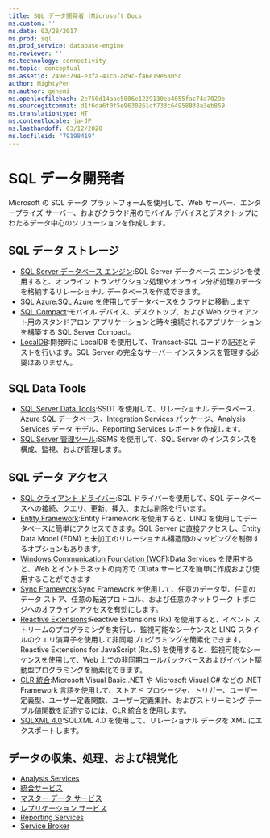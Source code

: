 ```yaml
---
title: SQL データ開発者 |Microsoft Docs
ms.custom: ''
ms.date: 03/28/2017
ms.prod: sql
ms.prod_service: database-engine
ms.reviewer: ''
ms.technology: connectivity
ms.topic: conceptual
ms.assetid: 249e3794-e3fa-41cb-ad9c-f46e19e6805c
author: MightyPen
ms.author: genemi
ms.openlocfilehash: 2e750d14aae5006e1229130eb4055fac74a7029b
ms.sourcegitcommit: d1f6da6f0f5e9630261cf733c64958938a3eb859
ms.translationtype: HT
ms.contentlocale: ja-JP
ms.lasthandoff: 03/12/2020
ms.locfileid: "79198419"
---
```

# <a name="sql-data-developer"></a>SQL データ開発者
Microsoft の SQL データ プラットフォームを使用して、Web サーバー、エンタープライズ サーバー、およびクラウド用のモバイル デバイスとデスクトップにわたるデータ中心のソリューションを作成します。  

## <a name="sql-data-storage"></a>SQL データ ストレージ
* [SQL Server データベース エンジン](../database-engine/configure-windows/sql-server-database-engine.md):SQL Server データベース エンジンを使用すると、オンライン トランザクション処理やオンライン分析処理のデータを格納するリレーショナル データベースを作成できます。 
* [SQL Azure](https://docs.microsoft.com/azure/sql-database/):SQL Azure を使用してデータベースをクラウドに移動します 
* [SQL Compact](https://www.microsoft.com/download/details.aspx?id=30709):モバイル デバイス、デスクトップ、および Web クライアント用のスタンドアロン アプリケーションと時々接続されるアプリケーションを構築する SQL Server Compact。
* [LocalDB](../database-engine/configure-windows/sql-server-2016-express-localdb.md):開発時に LocalDB を使用して、Transact-SQL コードの記述とテストを行います。SQL Server の完全なサーバー インスタンスを管理する必要はありません。

## <a name="sql-data-tools"></a>SQL Data Tools
* [SQL Server Data Tools](../ssdt/download-sql-server-data-tools-ssdt.md):SSDT を使用して、リレーショナル データベース、Azure SQL データベース、Integration Services パッケージ、Analysis Services データ モデル、Reporting Services レポートを作成します。
* [SQL Server 管理ツール](../ssms/download-sql-server-management-studio-ssms.md):SSMS を使用して、SQL Server のインスタンスを構成、監視、および管理します。

## <a name="sql-data-access"></a>SQL データ アクセス
* [SQL クライアント ドライバー](sql-connection-libraries.md):SQL ドライバーを使用して、SQL データベースへの接続、クエリ、更新、挿入、または削除を行います。
* [Entity Framework](https://msdn.microsoft.com/library/gg696172.aspx):Entity Framework を使用すると、LINQ を使用してデータベースに簡単にアクセスできます。SQL Server に直接アクセスし、Entity Data Model (EDM) と未加工のリレーショナル構造間のマッピングを制御するオプションもあります。 
* [Windows Communication Foundation (WCF)](https://msdn.microsoft.com/library/dd456779.aspx):Data Services を使用すると、Web とイントラネットの両方で OData サービスを簡単に作成および使用することができます
* [Sync Framework](https://msdn.microsoft.com/library/jj839436.aspx):Sync Framework を使用して、任意のデータ型、任意のデータ ストア、任意の転送プロトコル、および任意のネットワーク トポロジへのオフライン アクセスを有効にします。
* [Reactive Extensions](https://msdn.microsoft.com/library/hh242985.aspx):Reactive Extensions (Rx) を使用すると、イベント ストリームのプログラミングを実行し、監視可能なシーケンスと LINQ スタイルのクエリ演算子を使用して非同期プログラミングを簡素化できます。  Reactive Extensions for JavaScript (RxJS) を使用すると、監視可能なシーケンスを使用して、Web 上での非同期コールバックベースおよびイベント駆動型プログラミングを簡素化できます。
* [CLR 統合](../relational-databases/clr-integration/common-language-runtime-clr-integration-programming-concepts.md):Microsoft Visual Basic .NET や Microsoft Visual C# などの .NET Framework 言語を使用して、ストアド プロシージャ、トリガー、ユーザー定義型、ユーザー定義関数、ユーザー定義集計、およびストリーミング テーブル値関数を記述するには、CLR 統合を使用します。 
* [SQLXML 4.0](../relational-databases/sqlxml/sqlxml-4-0-programming-concepts.md):SQLXML 4.0 を使用して、リレーショナル データを XML にエクスポートします。

## <a name="data-collection-processing-and-visualization"></a>データの収集、処理、および視覚化
* [Analysis Services](https://docs.microsoft.com/analysis-services/analysis-services-developer-documentation)
* [統合サービス](../integration-services/integration-services-developer-documentation.md)  
* [マスター データ サービス](../master-data-services/develop/master-data-services-developer-documentation.md)
* [レプリケーション サービス](../relational-databases/replication/concepts/replication-developer-documentation.md)
* [Reporting Services](../reporting-services/reporting-services-developer-documentation.md)
* [Service Broker](../database-engine/configure-windows/sql-server-service-broker.md)


 
